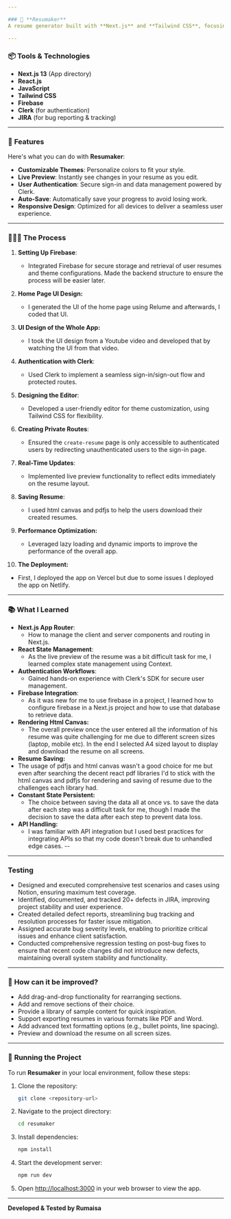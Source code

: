 ```yaml
---

### 📝 **Resumaker**
A resume generator built with **Next.js** and **Tailwind CSS**, focusing on theme customization and ease of use. This project emphasizes functionality and user experience over templates by providing editable themes for professional resumes.

---
```


### 📦 **Tools & Technologies**
- **Next.js 13** (App directory)
- **React.js**
- **JavaScript**
- **Tailwind CSS**
- **Firebase**
- **Clerk** (for authentication)
- **JIRA** (for bug reporting & tracking)

---

### 🦄 **Features**
Here's what you can do with **Resumaker**:

- **Customizable Themes**: Personalize colors to fit your style.
- **Live Preview**: Instantly see changes in your resume as you edit.
- **User Authentication**: Secure sign-in and data management powered by Clerk.
- **Auto-Save**: Automatically save your progress to avoid losing work.
- **Responsive Design**: Optimized for all devices to deliver a seamless user experience.

---

### 👩🏽‍🍳 **The Process**
1. **Setting Up Firebase**:
   - Integrated Firebase for secure storage and retrieval of user resumes and theme configurations. Made the backend structure to ensure the process will be easier later.

2. **Home Page UI Design:**
   - I generated the UI of the home page using Relume and afterwards, I coded that UI.

3. **UI Design of the Whole App:**
   - I took the UI design from a Youtube video and developed that by watching the UI from that video. 
   
4. **Authentication with Clerk**:
   - Used Clerk to implement a seamless sign-in/sign-out flow and protected routes.

5. **Designing the Editor**:
   - Developed a user-friendly editor for theme customization, using Tailwind CSS for flexibility.

6. **Creating Private Routes**:
   - Ensured the `create-resume` page is only accessible to authenticated users by redirecting unauthenticated users to the sign-in page.

7. **Real-Time Updates**:
   - Implemented live preview functionality to reflect edits immediately on the resume layout.

8. **Saving Resume**:
   - I used html canvas and pdfjs to help the users download their created resumes.

9. **Performance Optimization:**
   - Leveraged lazy loading and dynamic imports to improve the performance of the overall app.

10. **The Deployment:**
   - First, I deployed the app on Vercel but due to some issues I deployed the app on Netlify. 

---

### 📚 **What I Learned**
- **Next.js App Router**:
  - How to manage the client and server components and routing in Next.js. 
- **React State Management**:
  - As the live preview of the resume was a bit difficult task for me, I learned complex state management using Context. 
- **Authentication Workflows**:
  - Gained hands-on experience with Clerk's SDK for secure user management.
- **Firebase Integration**:
  - As it was new for me to use firebase in a project, I learned how to configure firebase in a Next.js project and
  how to use that database to retrieve data.
- **Rendering Html Canvas:**
  - The overall preview once the user entered all the information of his resume was quite challenging for me due to
  different screen sizes (laptop, mobile etc). In the end I selected A4 sized layout to display and download the
  resume on all screens.
-  **Resume Saving:**
  - The usage of pdfjs and html canvas wasn't a good choice for me but even after searching the decent react pdf libraries
  I'd to stick with the html canvas and pdfjs for rendering and saving of resume due to the challenges each library had. 
- **Constant State Persistent:**
  - The choice between saving the data all at once vs. to save the data after each step was a difficult task for me,
  though I made the decision to save the data after each step to prevent data loss.
- **API Handling:**
  - I was familiar with API integration but I used best practices for integrating APIs so that my code doesn't break
  due to unhandled edge cases.
-- 

---

### Testing
- Designed and executed comprehensive test scenarios and cases using Notion, ensuring
maximum test coverage.
- Identified, documented, and tracked 20+ defects in JIRA, improving project stability and user
experience.
- Created detailed defect reports, streamlining bug tracking and resolution processes for faster
issue mitigation.
- Assigned accurate bug severity levels, enabling to prioritize critical issues and enhance client
satisfaction.
- Conducted comprehensive regression testing on post-bug fixes to ensure that recent code changes did not introduce new defects, maintaining overall system stability and functionality.

---

### 💭 **How can it be improved?**
- Add drag-and-drop functionality for rearranging sections.
- Add and remove sections of their choice. 
- Provide a library of sample content for quick inspiration.
- Support exporting resumes in various formats like PDF and Word.
- Add advanced text formatting options (e.g., bullet points, line spacing).
- Preview and download the resume on all screen sizes. 

---

### 🚦 **Running the Project**
To run **Resumaker** in your local environment, follow these steps:

1. Clone the repository:
   ```bash
   git clone <repository-url>
   ```
2. Navigate to the project directory:
   ```bash
   cd resumaker
   ```
3. Install dependencies:
   ```bash
   npm install
   ```
4. Start the development server:
   ```bash
   npm run dev
   ```
5. Open [http://localhost:3000](http://localhost:3000) in your web browser to view the app.

---

**Developed & Tested by Rumaisa**
